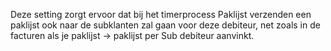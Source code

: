 Deze setting zorgt ervoor dat bij het timerprocess Paklijst verzenden een paklijst ook naar de subklanten zal gaan voor deze debiteur, 
net zoals in de facturen als je paklijst -> paklijst per Sub debiteur aanvinkt.
